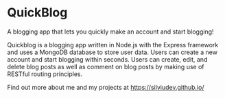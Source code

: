 # QuickBlog
A blogging app that lets you quickly make an account and start blogging!

Quickblog is a blogging app written in Node.js with the Express framework and uses a MongoDB database to store user data. Users can create a new account and start blogging within seconds. Users can create, edit, and delete blog posts as well as comment on blog posts by making use of RESTful routing principles. 

Find out more about me and my projects at https://silviudev.github.io/
